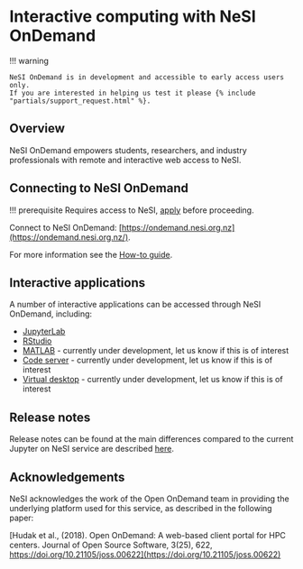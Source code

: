 # Interactive computing with NeSI OnDemand

!!! warning

    NeSI OnDemand is in development and accessible to early access users only.
    If you are interested in helping us test it please {% include "partials/support_request.html" %}.

## Overview

NeSI OnDemand empowers students, researchers, and industry professionals with remote and interactive web access to NeSI.

## Connecting to NeSI OnDemand

!!! prerequisite
     Requires access to NeSI, [apply](https://www.nesi.org.nz/researchers/apply-access-our-services) before proceeding.

Connect to NeSI OnDemand: [https://ondemand.nesi.org.nz](https://ondemand.nesi.org.nz/).

For more information see the [How-to guide](how_to_guide.md).

## Interactive applications

A number of interactive applications can be accessed through NeSI OnDemand, including:

- [JupyterLab](index.md)
- [RStudio](RStudio.md)
- [MATLAB](MATLAB.md) - currently under development, let us know if this is of interest
- [Code server](code_server.md) - currently under development, let us know if this is of interest
- [Virtual desktop](virtual_desktop.md) - currently under development, let us know if this is of interest

## Release notes

Release notes can be found at the main differences
compared to the current Jupyter on NeSI service are described [here](changes_from_jupyter_on_nesi.md).

## Acknowledgements

NeSI acknowledges the work of the Open OnDemand team in providing the underlying platform used for this service, as described in the following paper:

[Hudak et al., (2018). Open OnDemand: A web-based client portal for HPC centers. Journal of Open Source Software, 3(25), 622, https://doi.org/10.21105/joss.00622](https://doi.org/10.21105/joss.00622)
